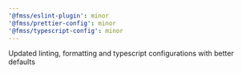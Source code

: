```yaml
---
'@fmss/eslint-plugin': minor
'@fmss/prettier-config': minor
'@fmss/typescript-config': minor
---
```


Updated linting, formatting and typescript configurations with better defaults
